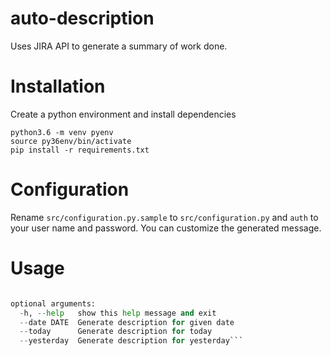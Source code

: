 # auto-description

Uses JIRA API to generate a summary of work done.

# Installation

Create a python environment and install dependencies

```
python3.6 -m venv pyenv
source py36env/bin/activate
pip install -r requirements.txt
```

# Configuration

Rename `src/configuration.py.sample` to `src/configuration.py` and `auth` to your user name and password. You can customize the generated message.

# Usage

```jira-description.py [-h] [--date DATE | --today | --yesterday]

optional arguments:
  -h, --help   show this help message and exit
  --date DATE  Generate description for given date
  --today      Generate description for today
  --yesterday  Generate description for yesterday```